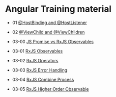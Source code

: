 # Angular Training material


- 01 [@HostBinding and @HostListener](./modules/01-hostlistener-hostbinding.md)

- 02 [@ViewChild and @ViewChildren](./modules/02-viewchild-viewchildren.md)

- 03-00 [JS Promise vs RxJS Observables](./modules/03-00-JS-promise-vs-RxJS-Observables.md)

- 03-01 [RxJS Observables](./modules/03-01-RxJS-Observables.md)

- 03-02 [RxJS Operators](./modules/03-02-RxJS-Operators.md)

- 03-03 [RxJS Error Handling](./modules/03-03-RxJS-Error-Handling.md)

- 03-04 [RxJS Combine Process](./modules/03-04-RxJS-Combine-Process.md)

- 03-05 [RxJS Higher Order Observable](./modules/03-05-RxJS-Higher-Order-Observable.md)

